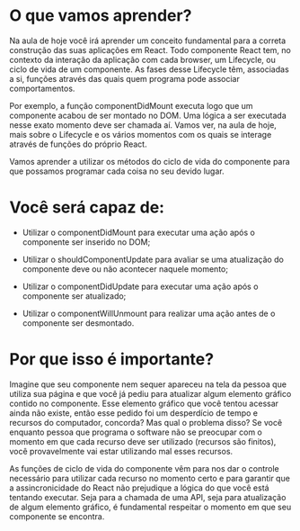 # O que vamos aprender?
Na aula de hoje você irá aprender um conceito fundamental para a correta construção das suas aplicações em React. Todo componente React tem, no contexto da interação da aplicação com cada browser, um Lifecycle, ou ciclo de vida de um componente. As fases desse Lifecycle têm, associadas a si, funções através das quais quem programa pode associar comportamentos.

Por exemplo, a função componentDidMount executa logo que um componente acabou de ser montado no DOM. Uma lógica a ser executada nesse exato momento deve ser chamada aí. Vamos ver, na aula de hoje, mais sobre o Lifecycle e os vários momentos com os quais se interage através de funções do próprio React.

Vamos aprender a utilizar os métodos do ciclo de vida do componente para que possamos programar cada coisa no seu devido lugar.

# Você será capaz de:
- Utilizar o componentDidMount para executar uma ação após o componente ser inserido no DOM;

- Utilizar o shouldComponentUpdate para avaliar se uma atualização do componente deve ou não acontecer naquele momento;

- Utilizar o componentDidUpdate para executar uma ação após o componente ser atualizado;

- Utilizar o componentWillUnmount para realizar uma ação antes de o componente ser desmontado.

# Por que isso é importante?
Imagine que seu componente nem sequer apareceu na tela da pessoa que utiliza sua página e que você já pediu para atualizar algum elemento gráfico contido no componente. Esse elemento gráfico que você tentou acessar ainda não existe, então esse pedido foi um desperdício de tempo e recursos do computador, concorda? Mas qual o problema disso? Se você enquanto pessoa que programa o software não se preocupar com o momento em que cada recurso deve ser utilizado (recursos são finitos), você provavelmente vai estar utilizando mal esses recursos.

As funções de ciclo de vida do componente vêm para nos dar o controle necessário para utilizar cada recurso no momento certo e para garantir que a assincronicidade do React não prejudique a lógica do que você está tentando executar. Seja para a chamada de uma API, seja para atualização de algum elemento gráfico, é fundamental respeitar o momento em que seu componente se encontra.
